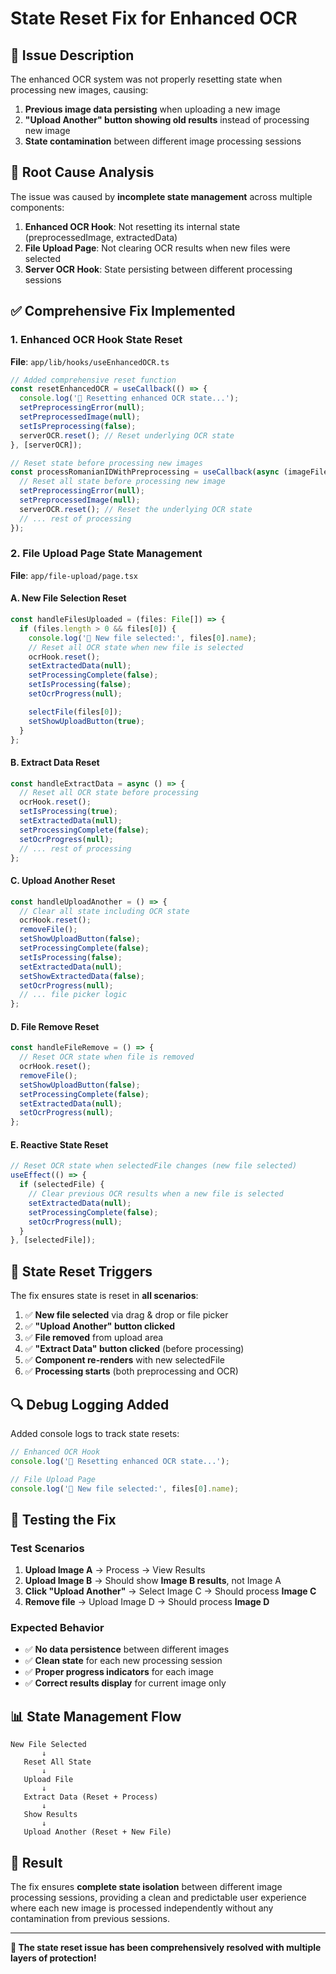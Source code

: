 # State Reset Fix for Enhanced OCR

## 🐛 **Issue Description**

The enhanced OCR system was not properly resetting state when processing new images, causing:

1. **Previous image data persisting** when uploading a new image
2. **"Upload Another" button showing old results** instead of processing new image
3. **State contamination** between different image processing sessions

## 🔧 **Root Cause Analysis**

The issue was caused by **incomplete state management** across multiple components:

1. **Enhanced OCR Hook**: Not resetting its internal state (preprocessedImage, extractedData)
2. **File Upload Page**: Not clearing OCR results when new files were selected
3. **Server OCR Hook**: State persisting between different processing sessions

## ✅ **Comprehensive Fix Implemented**

### **1. Enhanced OCR Hook State Reset**

**File**: `app/lib/hooks/useEnhancedOCR.ts`

```typescript
// Added comprehensive reset function
const resetEnhancedOCR = useCallback(() => {
  console.log('🔄 Resetting enhanced OCR state...');
  setPreprocessingError(null);
  setPreprocessedImage(null);
  setIsPreprocessing(false);
  serverOCR.reset(); // Reset underlying OCR state
}, [serverOCR]);

// Reset state before processing new images
const processRomanianIDWithPreprocessing = useCallback(async (imageFile: File) => {
  // Reset all state before processing new image
  setPreprocessingError(null);
  setPreprocessedImage(null);
  serverOCR.reset(); // Reset the underlying OCR state
  // ... rest of processing
});
```

### **2. File Upload Page State Management**

**File**: `app/file-upload/page.tsx`

#### **A. New File Selection Reset**

```typescript
const handleFilesUploaded = (files: File[]) => {
  if (files.length > 0 && files[0]) {
    console.log('📁 New file selected:', files[0].name);
    // Reset all OCR state when new file is selected
    ocrHook.reset();
    setExtractedData(null);
    setProcessingComplete(false);
    setIsProcessing(false);
    setOcrProgress(null);

    selectFile(files[0]);
    setShowUploadButton(true);
  }
};
```

#### **B. Extract Data Reset**

```typescript
const handleExtractData = async () => {
  // Reset all OCR state before processing
  ocrHook.reset();
  setIsProcessing(true);
  setExtractedData(null);
  setProcessingComplete(false);
  setOcrProgress(null);
  // ... rest of processing
};
```

#### **C. Upload Another Reset**

```typescript
const handleUploadAnother = () => {
  // Clear all state including OCR state
  ocrHook.reset();
  removeFile();
  setShowUploadButton(false);
  setProcessingComplete(false);
  setIsProcessing(false);
  setExtractedData(null);
  setShowExtractedData(false);
  setOcrProgress(null);
  // ... file picker logic
};
```

#### **D. File Remove Reset**

```typescript
const handleFileRemove = () => {
  // Reset OCR state when file is removed
  ocrHook.reset();
  removeFile();
  setShowUploadButton(false);
  setProcessingComplete(false);
  setExtractedData(null);
  setOcrProgress(null);
};
```

#### **E. Reactive State Reset**

```typescript
// Reset OCR state when selectedFile changes (new file selected)
useEffect(() => {
  if (selectedFile) {
    // Clear previous OCR results when a new file is selected
    setExtractedData(null);
    setProcessingComplete(false);
    setOcrProgress(null);
  }
}, [selectedFile]);
```

## 🎯 **State Reset Triggers**

The fix ensures state is reset in **all scenarios**:

1. ✅ **New file selected** via drag & drop or file picker
2. ✅ **"Upload Another" button clicked**
3. ✅ **File removed** from upload area
4. ✅ **"Extract Data" button clicked** (before processing)
5. ✅ **Component re-renders** with new selectedFile
6. ✅ **Processing starts** (both preprocessing and OCR)

## 🔍 **Debug Logging Added**

Added console logs to track state resets:

```typescript
// Enhanced OCR Hook
console.log('🔄 Resetting enhanced OCR state...');

// File Upload Page
console.log('📁 New file selected:', files[0].name);
```

## 🧪 **Testing the Fix**

### **Test Scenarios**

1. **Upload Image A** → Process → View Results
2. **Upload Image B** → Should show **Image B results**, not Image A
3. **Click "Upload Another"** → Select Image C → Should process **Image C**
4. **Remove file** → Upload Image D → Should process **Image D**

### **Expected Behavior**

- ✅ **No data persistence** between different images
- ✅ **Clean state** for each new processing session
- ✅ **Proper progress indicators** for each image
- ✅ **Correct results display** for current image only

## 📊 **State Management Flow**

```
New File Selected
       ↓
   Reset All State
       ↓
   Upload File
       ↓
   Extract Data (Reset + Process)
       ↓
   Show Results
       ↓
   Upload Another (Reset + New File)
```

## 🎉 **Result**

The fix ensures **complete state isolation** between different image processing sessions, providing
a clean and predictable user experience where each new image is processed independently without any
contamination from previous sessions.

---

**🔧 The state reset issue has been comprehensively resolved with multiple layers of protection!**
